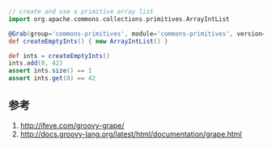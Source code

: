 

```groovy
// create and use a primitive array list
import org.apache.commons.collections.primitives.ArrayIntList

@Grab(group='commons-primitives', module='commons-primitives', version='1.0')
def createEmptyInts() { new ArrayIntList() }

def ints = createEmptyInts()
ints.add(0, 42)
assert ints.size() == 1
assert ints.get(0) == 42
```


## 参考

1. http://ifeve.com/groovy-grape/
2. http://docs.groovy-lang.org/latest/html/documentation/grape.html
